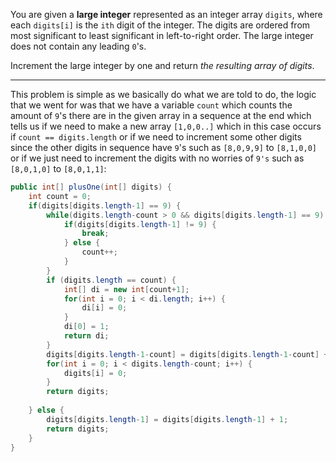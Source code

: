 You are given a **large integer** represented as an integer array `digits`, where each `digits[i]` is the `ith` digit of the integer. The digits are ordered from most significant to least significant in left-to-right order. The large integer does not contain any leading `0`'s.

Increment the large integer by one and return _the resulting array of digits_.
***
This problem is simple as we basically do what we are told to do, the logic that we went for was that we have a variable `count` which counts the amount of `9`'s there are in the given array in a sequence at the end which tells us if we need to make a new array `[1,0,0..]` which in this case occurs if `count == digits.length` or if we need to increment some other digits since the other digits in sequence have `9`'s such as `[8,0,9,9]` to `[8,1,0,0]` or if we just need to increment the digits with no worries of `9's` such as `[8,0,1,0]` to `[8,0,1,1]`:
```java
public int[] plusOne(int[] digits) {
	int count = 0;
	if(digits[digits.length-1] == 9) {
		while(digits.length-count > 0 && digits[digits.length-1] == 9) {
			if(digits[digits.length-1] != 9) {
				break;
			} else {
				count++;
			}
		}
		if (digits.length == count) {
			int[] di = new int[count+1];
			for(int i = 0; i < di.length; i++) {
				di[i] = 0;
			}
			di[0] = 1;
			return di;
		}
		digits[digits.length-1-count] = digits[digits.length-1-count] + 1;
		for(int i = 0; i < digits.length-count; i++) {
			digits[i] = 0;
		}
		return digits;
		
	} else {
		digits[digits.length-1] = digits[digits.length-1] + 1;
		return digits;
	}
}
```

